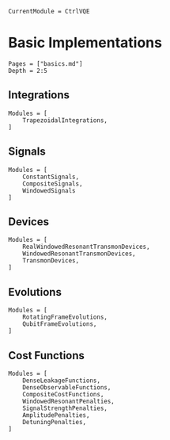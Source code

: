 ```@meta
CurrentModule = CtrlVQE
```

# Basic Implementations

```@contents
Pages = ["basics.md"]
Depth = 2:5
```

## Integrations

```@autodocs
Modules = [
    TrapezoidalIntegrations,
]
```

## Signals

```@autodocs
Modules = [
    ConstantSignals,
    CompositeSignals,
    WindowedSignals
]
```

## Devices

```@autodocs
Modules = [
    RealWindowedResonantTransmonDevices,
    WindowedResonantTransmonDevices,
    TransmonDevices,
]
```

## Evolutions

```@autodocs
Modules = [
    RotatingFrameEvolutions,
    QubitFrameEvolutions,
]
```

## Cost Functions

```@autodocs
Modules = [
    DenseLeakageFunctions,
    DenseObservableFunctions,
    CompositeCostFunctions,
    WindowedResonantPenalties,
    SignalStrengthPenalties,
    AmplitudePenalties,
    DetuningPenalties,
]
```